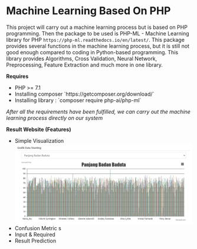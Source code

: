 # Machine Learning Based On PHP

This project will carry out a machine learning process but is based on PHP programming. Then the package to be used is PHP-ML - Machine Learning library for PHP `https://php-ml.readthedocs.io/en/latest/`. This package provides several functions in the machine learning process, but it is still not good enough compared to coding in Python-based programming. This library provides Algorithms, Cross Validation, Neural Network, Preprocessing, Feature Extraction and much more in one library.

<b>Requires</b>
<ul>
  <li>PHP >= 7.1</li>
  <li>Installing composer  `https://getcomposer.org/download/`</li>
  <li>Installing library : `composer require php-ai/php-ml`</li>
</ul>  
<i>After all the requirements have been fulfilled, we can carry out the machine learning process directly on our system</i>

<b>Result Website (Features)</b>
* Simple Visualization
![alt text](https://github.com/nazhanHarzula/Machine-Learning-Based-On-PHP/blob/main/screenshot_website/simple_visualization.JPG?raw=true)
* Confusion Metric s
* Input & Required
* Result Prediction
